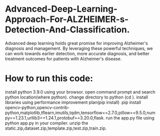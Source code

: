 # Advanced-Deep-Learning-Approach-For-ALZHEIMER-s-Detection-And-Classification.
Advanced deep learning holds great promise for improving Alzheimer's diagnosis and management. By leveraging these powerful techniques, we can work towards earlier detection, more accurate diagnosis, and better treatment outcomes for patients with Alzheimer's disease.
# How to run this code:
install python 3.9.0 using your browsor.
open command prompt and search python location(where python).
change directory to python (cd ).
install libraries using performance improvement plan(pip install) :pip install opencv-python,opencv-contrib-python,matplotlib,tflearn,imutils,tqdm,tensorflow==2.7.0,pillow==9.5.0,numpy==1.23.1,urllib3==1.24.1,protobuf==3.20.0,flask.
run the app.py file using python app.py in your compiler.
unzip the static.zip,dataset.zip,template.zip,test.zip,train.zip.
